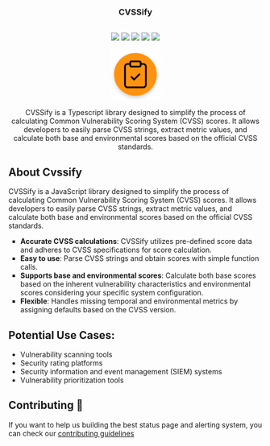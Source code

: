 <p align="center" style="margin-top: 20px">
  <h3 align="center">
	CVSSify
  </h3>
	<div align="center">
	<img src="https://img.shields.io/github/actions/workflow/status/0xsarwagya/cvssify/.github%2Fworkflows%2Fcvssify.yml" style="padding-top: 15px;" />
    <img src="https://img.shields.io/github/contributors/0xsarwagya/cvssify" style="padding-top: 15px;" />
    <img src="https://img.shields.io/github/issues-raw/0xsarwagya/cvssify" style="padding-top: 15px;" />
    <img src="https://img.shields.io/github/v/release/0xsarwagya/cvssify?include_prereleases" style="padding-top: 15px;" />
    <img src="https://img.shields.io/npm/dw/cvssify" style="padding-top: 15px;" />
		</div>
  <p align="center">
    <a href="https://www.npmjs.com/package/cvssify">
        <img src='./.github/assets/icon.png' height="100px" width="100px">
    </a>
  </p>

  <p align="center">
	CVSSify is a Typescript library designed to simplify the process of calculating Common Vulnerability Scoring System (CVSS) scores. It allows developers to easily parse CVSS strings, extract metric values, and calculate both base and environmental scores based on the official CVSS standards.
    <br />
  </p>
</p>

<h2>
About Cvssify
</h2>
<p>
CVSSify is a JavaScript library designed to simplify the process of calculating Common Vulnerability Scoring System (CVSS) scores. It allows developers to easily parse CVSS strings, extract metric values, and calculate both base and environmental scores based on the official CVSS standards.
    <ul type="square">
		<li>
		<b>Accurate CVSS calculations</b>: CVSSify utilizes pre-defined score data and adheres to CVSS specifications for score calculation.
		</li>
		<li>
		<b>Easy to use</b>: Parse CVSS strings and obtain scores with simple function calls.
		</li>
		<li>
		<b>Supports base and environmental scores</b>: Calculate both base scores based on the inherent vulnerability characteristics and environmental scores considering your specific system configuration.
		</li>
		<li>
		<b>Flexible</b>: Handles missing temporal and environmental metrics by assigning defaults based on the CVSS version.
		</li>
    </ul>
</p>

<h2>
Potential Use Cases:
</h2>
<ul>
<li>
Vulnerability scanning tools
</li>
<li>
Security rating platforms
</li>
<li>
Security information and event management (SIEM) systems
</li>
<li>
Vulnerability prioritization tools
</li>
</ul>

<h2>
Contributing 🤝
</h2>

If you want to help us building the best status page and alerting system, you
can check our
[contributing guidelines](https://github.com/0xsarwagya/sniffa/blob/main/CONTRIBUTING.md)